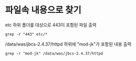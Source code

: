 # 파일속 내용으로 찾기

etc 하위 폴더를 대상으로 443이 포함된 파일 출력

```
grep -r "443" etc/*
```

/data/was/jbcs-2.4.37/httpd 하위에 "mod-jk"가 포함된 내용 출력

```
grep -r "mod-jk" /data/was/jbcs-2.4.37/httpd
```
